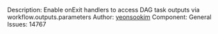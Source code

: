 Description: Enable onExit handlers to access DAG task outputs via workflow.outputs.parameters
Author: [yeonsookim](https://github.com/yeonsookim)
Component: General
Issues: 14767

<!--
This feature enables onExit handlers to access DAG task outputs using `{{workflow.outputs.parameters.*}}` references.

### When to use this feature

* When you need to perform cleanup operations based on DAG task results
* When you want to send notifications that include task output values
* When you need conditional logic in onExit handlers based on task outcomes
* When you want to perform post-processing on task results

### Code examples

```yaml
apiVersion: argoproj.io/v1alpha1
kind: WorkflowTemplate
metadata:
  name: data-processing-with-cleanup
spec:
  entrypoint: main
  onExit: cleanup-handler
  templates:
  - name: main
    dag:
      tasks:
      - name: process-data
        template: data-processor
  - name: data-processor
    container:
      image: python:3.9
      command: [python, -c]
      args: ["print('Processing completed') > /tmp/result.txt"]
    outputs:
      parameters:
      - name: processing-status
        globalName: data-status
        valueFrom:
          path: /tmp/result.txt
  - name: cleanup-handler
    container:
      image: alpine:latest
      command: [sh, -c]
      args: ["echo 'Cleanup completed. Status: {{workflow.outputs.parameters.data-status}}'"]
```

### Technical details

* Runtime logic: Global parameters are updated before onExit handler execution
* Validation logic: `workflow.outputs.parameters.*` references are allowed in validation
* Backward compatibility: Existing workflows continue to work unchanged
* Coverage: All validation paths support the new pattern
-->
